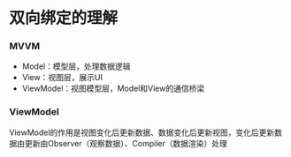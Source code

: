 # 双向绑定的理解
### MVVM
  - Model：模型层，处理数据逻辑
  - View：视图层，展示UI
  - ViewModel：视图模型层，Model和View的通信桥梁
### ViewModel
  ViewModel的作用是视图变化后更新数据、数据变化后更新视图，变化后更新数据由更新由Observer（观察数据）、Compiler（数据渲染）处理
